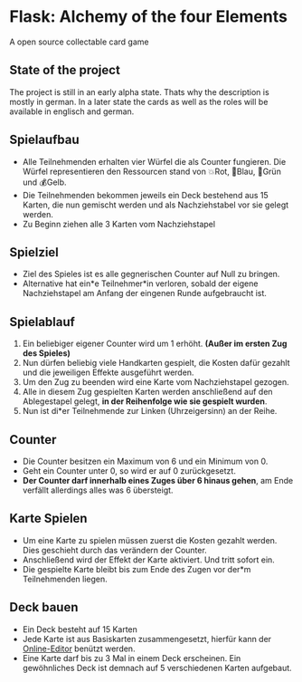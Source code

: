 # Flask: Alchemy of the four Elements

A open source collectable card game

## State of the project

The project is still in an early alpha state. Thats why the description is mostly in german. In a later state the cards as well as the roles will be available in englisch and german.

## Spielaufbau

* Alle Teilnehmenden erhalten vier Würfel die als Counter fungieren. Die Würfel representieren den Ressourcen stand von 💥Rot, 📘Blau, 💚Grün und 💰Gelb.
* Die Teilnehmenden bekommen jeweils ein Deck bestehend aus 15 Karten, die nun gemischt werden und als Nachziehstabel vor sie gelegt werden.
* Zu Beginn ziehen alle 3 Karten vom Nachziehstapel

## Spielziel

* Ziel des Spieles ist es alle gegnerischen Counter auf Null zu bringen.
* Alternative hat ein\*e Teilnehmer\*in verloren, sobald der eigene Nachziehstapel am Anfang der eingenen Runde aufgebraucht ist.

## Spielablauf

1. Ein beliebiger eigener Counter wird um 1 erhöht. **(Außer im ersten Zug des Spieles)**
2. Nun dürfen beliebig viele Handkarten gespielt, die Kosten dafür gezahlt und die jeweiligen Effekte ausgeführt werden.
3. Um den Zug zu beenden wird eine Karte vom Nachziehstapel gezogen.
4. Alle in diesem Zug gespielten Karten werden anschließend auf den Ablegestapel gelegt, **in der Reihenfolge wie sie gespielt wurden**.
5. Nun ist di\*er Teilnehmende zur Linken (Uhrzeigersinn) an der Reihe.

## Counter

* Die Counter besitzen ein Maximum von 6 und ein Minimum von 0.
* Geht ein Counter unter 0, so wird er auf 0 zurückgesetzt.
* **Der Counter darf innerhalb eines Zuges über 6 hinaus gehen**, am Ende verfällt allerdings alles was 6 übersteigt.

## Karte Spielen

* Um eine Karte zu spielen müssen zuerst die Kosten gezahlt werden. Dies geschieht durch das verändern der Counter.
* Anschließend wird der Effekt der Karte aktiviert. Und tritt sofort ein.
* Die gespielte Karte bleibt bis zum Ende des Zugen vor der\*m Teilnehmenden liegen.

## Deck bauen

* Ein Deck besteht auf 15 Karten
* Jede Karte ist aus Basiskarten zusammengesetzt, hierfür kann der [Online-Editor](https://orasund.github.io/flask/) benützt werden.
* Eine Karte darf bis zu 3 Mal in einem Deck erscheinen. Ein gewöhnliches Deck ist demnach auf 5 verschiedenen Karten aufgebaut.
